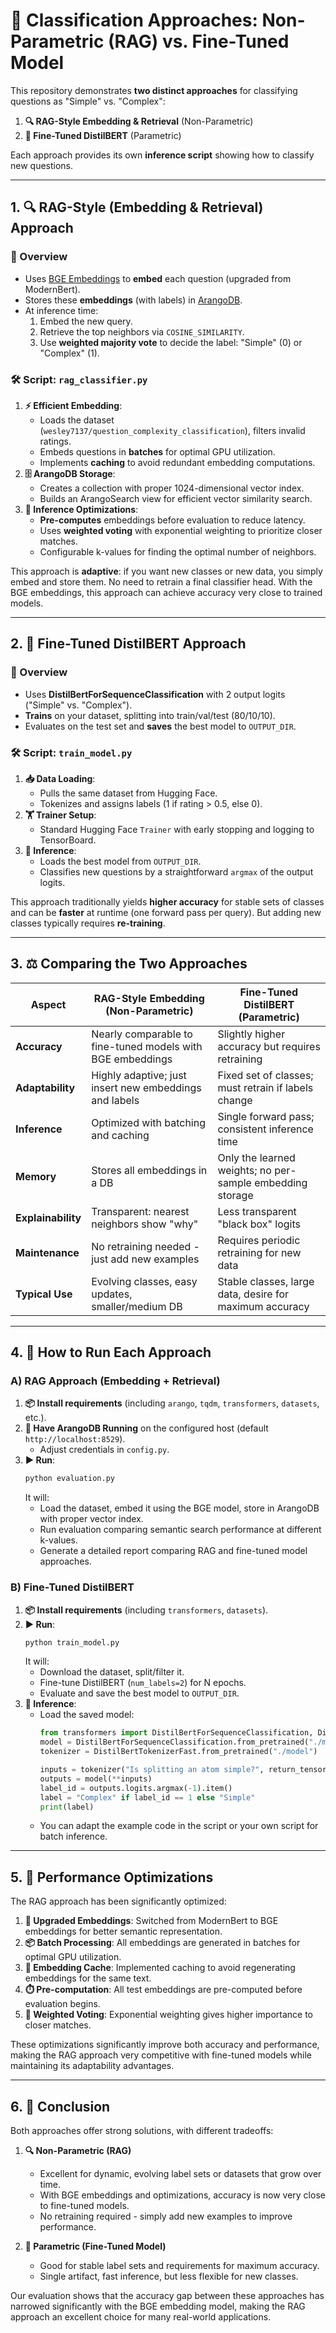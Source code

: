 # 🧠 Classification Approaches: Non-Parametric (RAG) vs. Fine-Tuned Model

This repository demonstrates **two distinct approaches** for classifying questions as "Simple" vs. "Complex":

1. **🔍 RAG-Style Embedding & Retrieval** (Non-Parametric)  
2. **🤖 Fine-Tuned DistilBERT** (Parametric)

Each approach provides its own **inference script** showing how to classify new questions.

---

## 1. 🔍 RAG-Style (Embedding & Retrieval) Approach

### 📝 Overview

- Uses [BGE Embeddings](https://huggingface.co/BAAI/bge-large-en-v1.5) to **embed** each question (upgraded from ModernBert).
- Stores these **embeddings** (with labels) in [ArangoDB](https://www.arangodb.com/).
- At inference time:
  1. Embed the new query.
  2. Retrieve the top neighbors via `COSINE_SIMILARITY`.
  3. Use **weighted majority vote** to decide the label: "Simple" (0) or "Complex" (1).

### 🛠️ Script: `rag_classifier.py`

1. **⚡ Efficient Embedding**:  
   - Loads the dataset (`wesley7137/question_complexity_classification`), filters invalid ratings.
   - Embeds questions in **batches** for optimal GPU utilization.
   - Implements **caching** to avoid redundant embedding computations.
2. **🗄️ ArangoDB Storage**:  
   - Creates a collection with proper 1024-dimensional vector index.
   - Builds an ArangoSearch view for efficient vector similarity search.
3. **🧪 Inference Optimizations**:
   - **Pre-computes** embeddings before evaluation to reduce latency.
   - Uses **weighted voting** with exponential weighting to prioritize closer matches.
   - Configurable k-values for finding the optimal number of neighbors.

This approach is **adaptive**: if you want new classes or new data, you simply embed and store them. No need to retrain a final classifier head. With the BGE embeddings, this approach can achieve accuracy very close to trained models.

---

## 2. 🤖 Fine-Tuned DistilBERT Approach

### 📝 Overview

- Uses **DistilBertForSequenceClassification** with 2 output logits ("Simple" vs. "Complex").
- **Trains** on your dataset, splitting into train/val/test (80/10/10).
- Evaluates on the test set and **saves** the best model to `OUTPUT_DIR`.

### 🛠️ Script: `train_model.py`

1. **📥 Data Loading**:  
   - Pulls the same dataset from Hugging Face.  
   - Tokenizes and assigns labels (1 if rating > 0.5, else 0).
2. **🏋️ Trainer Setup**:  
   - Standard Hugging Face `Trainer` with early stopping and logging to TensorBoard.
3. **🔮 Inference**:  
   - Loads the best model from `OUTPUT_DIR`.  
   - Classifies new questions by a straightforward `argmax` of the output logits.

This approach traditionally yields **higher accuracy** for stable sets of classes and can be **faster** at runtime (one forward pass per query). But adding new classes typically requires **re-training**.

---

## 3. ⚖️ Comparing the Two Approaches

| Aspect                    | RAG-Style Embedding (Non-Parametric)                               | Fine-Tuned DistilBERT (Parametric)                       |
|---------------------------|---------------------------------------------------------------------|-----------------------------------------------------------|
| **Accuracy**              | Nearly comparable to fine-tuned models with BGE embeddings           | Slightly higher accuracy but requires retraining          |
| **Adaptability**          | Highly adaptive; just insert new embeddings and labels              | Fixed set of classes; must retrain if labels change       |
| **Inference**             | Optimized with batching and caching                                 | Single forward pass; consistent inference time            |
| **Memory**                | Stores all embeddings in a DB                                       | Only the learned weights; no per-sample embedding storage |
| **Explainability**        | Transparent: nearest neighbors show "why"                           | Less transparent "black box" logits                       |
| **Maintenance**           | No retraining needed - just add new examples                        | Requires periodic retraining for new data                 |
| **Typical Use**           | Evolving classes, easy updates, smaller/medium DB                   | Stable classes, large data, desire for maximum accuracy   |

---

## 4. 🚀 How to Run Each Approach

### A) RAG Approach (Embedding + Retrieval)

1. **📦 Install requirements** (including `arango`, `tqdm`, `transformers`, `datasets`, etc.).
2. **🐳 Have ArangoDB Running** on the configured host (default `http://localhost:8529`).  
   - Adjust credentials in `config.py`.
3. **▶️ Run**:
   ```bash
   python evaluation.py
   ```
   It will:
   - Load the dataset, embed it using the BGE model, store in ArangoDB with proper vector index.
   - Run evaluation comparing semantic search performance at different k-values.
   - Generate a detailed report comparing RAG and fine-tuned model approaches.

### B) Fine-Tuned DistilBERT

1. **📦 Install requirements** (including `transformers`, `datasets`).
2. **▶️ Run**:
   ```bash
   python train_model.py
   ```
   It will:
   - Download the dataset, split/filter it.
   - Fine-tune DistilBERT (`num_labels=2`) for N epochs.
   - Evaluate and save the best model to `OUTPUT_DIR`.
3. **🔮 Inference**:
   - Load the saved model:
     ```python
     from transformers import DistilBertForSequenceClassification, DistilBertTokenizerFast
     model = DistilBertForSequenceClassification.from_pretrained("./model")
     tokenizer = DistilBertTokenizerFast.from_pretrained("./model")
     
     inputs = tokenizer("Is splitting an atom simple?", return_tensors="pt")
     outputs = model(**inputs)
     label_id = outputs.logits.argmax(-1).item()
     label = "Complex" if label_id == 1 else "Simple"
     print(label)
     ```
   - You can adapt the example code in the script or your own script for batch inference.

---

## 5. 🚀 Performance Optimizations

The RAG approach has been significantly optimized:

1. **🔄 Upgraded Embeddings**: Switched from ModernBert to BGE embeddings for better semantic representation.
2. **📦 Batch Processing**: All embeddings are generated in batches for optimal GPU utilization.
3. **💾 Embedding Cache**: Implemented caching to avoid regenerating embeddings for the same text.
4. **⏱️ Pre-computation**: All test embeddings are pre-computed before evaluation begins.
5. **🧮 Weighted Voting**: Exponential weighting gives higher importance to closer matches.

These optimizations significantly improve both accuracy and performance, making the RAG approach very competitive with fine-tuned models while maintaining its adaptability advantages.

---

## 6. 🏁 Conclusion

Both approaches offer strong solutions, with different tradeoffs:

1. **🔍 Non-Parametric (RAG)**  
   - Excellent for dynamic, evolving label sets or datasets that grow over time.
   - With BGE embeddings and optimizations, accuracy is now very close to fine-tuned models.
   - No retraining required - simply add new examples to improve performance.

2. **🤖 Parametric (Fine-Tuned Model)**  
   - Good for stable label sets and requirements for maximum accuracy.
   - Single artifact, fast inference, but less flexible for new classes.

Our evaluation shows that the accuracy gap between these approaches has narrowed significantly with the BGE embedding model, making the RAG approach an excellent choice for many real-world applications.